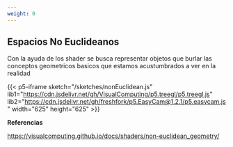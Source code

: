 ```yaml
---
weight: 0
---
```


## Espacios No Euclideanos

Con la ayuda de los shader se busca representar objetos que burlar las conceptos geometricos basicos que estamos acustumbrados a ver en la realidad

{{< p5-iframe sketch="/sketches/nonEuclidean.js" lib1="https://cdn.jsdelivr.net/gh/VisualComputing/p5.treegl/p5.treegl.js" lib2="https://cdn.jsdelivr.net/gh/freshfork/p5.EasyCam@1.2.1/p5.easycam.js" width="625" height="625" >}}

**Referencias**

https://visualcomputing.github.io/docs/shaders/non-euclidean_geometry/